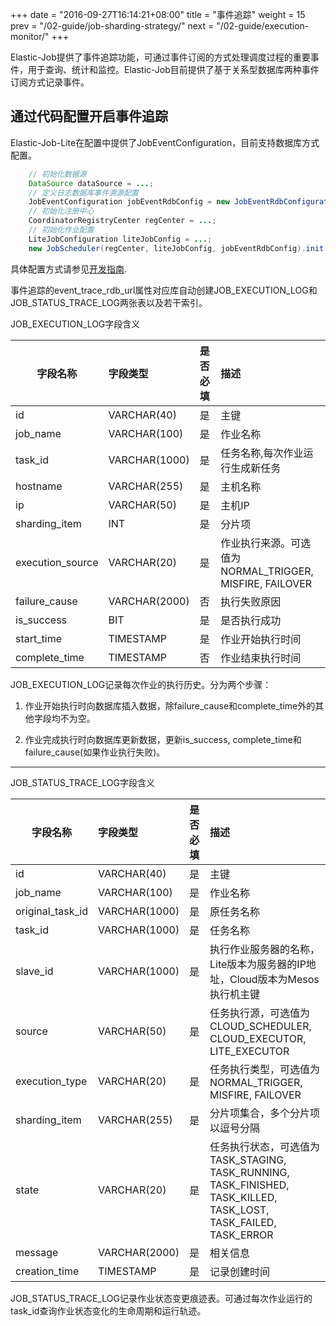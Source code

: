 +++
date = "2016-09-27T16:14:21+08:00"
title = "事件追踪"
weight = 15
prev = "/02-guide/job-sharding-strategy/"
next = "/02-guide/execution-monitor/"
+++

Elastic-Job提供了事件追踪功能，可通过事件订阅的方式处理调度过程的重要事件，用于查询、统计和监控。Elastic-Job目前提供了基于关系型数据库两种事件订阅方式记录事件。

## 通过代码配置开启事件追踪

Elastic-Job-Lite在配置中提供了JobEventConfiguration，目前支持数据库方式配置。

```java
    // 初始化数据源
    DataSource dataSource = ...;
    // 定义日志数据库事件溯源配置
    JobEventConfiguration jobEventRdbConfig = new JobEventRdbConfiguration(dataSource);
    // 初始化注册中心
    CoordinatorRegistryCenter regCenter = ...;
    // 初始化作业配置
    LiteJobConfiguration liteJobConfig = ...;
    new JobScheduler(regCenter, liteJobConfig, jobEventRdbConfig).init(); 
```

具体配置方式请参见[开发指南](/02-/dev-guide/).

事件追踪的event_trace_rdb_url属性对应库自动创建JOB_EXECUTION_LOG和JOB_STATUS_TRACE_LOG两张表以及若干索引。

JOB_EXECUTION_LOG字段含义

| 字段名称           | 字段类型     | 是否必填 | 描述                                                                                             |
| ----------------- |:------------|:--------|:------------------------------------------------------------------------------------------------|
|id                 |VARCHAR(40)  |是     | 主键                                                                                             |
|job_name           |VARCHAR(100) |是     | 作业名称                                                                                          |
|task_id            |VARCHAR(1000)|是     | 任务名称,每次作业运行生成新任务                                                                      |
|hostname           |VARCHAR(255) |是     | 主机名称                                                                                          |
|ip                 |VARCHAR(50)  |是     | 主机IP                                                                                            |
|sharding_item      |INT          |是     | 分片项                                                                                            |
|execution_source   |VARCHAR(20)  |是     | 作业执行来源。可选值为NORMAL_TRIGGER, MISFIRE, FAILOVER                                       |
|failure_cause      |VARCHAR(2000)|否       | 执行失败原因                                                                                       |
|is_success         |BIT          |是     | 是否执行成功                                                                                       |
|start_time         |TIMESTAMP    |是     | 作业开始执行时间                                                                                   |
|complete_time      |TIMESTAMP    |否       | 作业结束执行时间                                                                                   |


JOB_EXECUTION_LOG记录每次作业的执行历史。分为两个步骤：

1. 作业开始执行时向数据库插入数据，除failure_cause和complete_time外的其他字段均不为空。

2. 作业完成执行时向数据库更新数据，更新is_success, complete_time和failure_cause(如果作业执行失败)。

***

JOB_STATUS_TRACE_LOG字段含义

| 字段名称           | 字段类型     | 是否必填 | 描述                                                                                                                       |
| ----------------- |:------------|:--------|:--------------------------------------------------------------------------------------------------------------------------|
|id                 |VARCHAR(40)  |是     | 主键                                                                                                                       |
|job_name           |VARCHAR(100) |是     | 作业名称                                                                                                                    |
|original_task_id   |VARCHAR(1000)|是     | 原任务名称                                                                                                                  |
|task_id            |VARCHAR(1000)|是     | 任务名称                                                                                                                    |
|slave_id           |VARCHAR(1000)|是     | 执行作业服务器的名称，Lite版本为服务器的IP地址，Cloud版本为Mesos执行机主键                                                 |
|source             |VARCHAR(50)  |是     | 任务执行源，可选值为CLOUD_SCHEDULER, CLOUD_EXECUTOR, LITE_EXECUTOR                                                      |
|execution_type     |VARCHAR(20)  |是     | 任务执行类型，可选值为NORMAL_TRIGGER, MISFIRE, FAILOVER                                                                 |
|sharding_item      |VARCHAR(255) |是     | 分片项集合，多个分片项以逗号分隔                                                                                                |
|state              |VARCHAR(20)  |是     | 任务执行状态，可选值为TASK_STAGING, TASK_RUNNING, TASK_FINISHED, TASK_KILLED, TASK_LOST, TASK_FAILED, TASK_ERROR|
|message            |VARCHAR(2000)|是     | 相关信息                                                                                                                    |
|creation_time      |TIMESTAMP    |是     | 记录创建时间                                                                                                                 |

JOB_STATUS_TRACE_LOG记录作业状态变更痕迹表。可通过每次作业运行的task_id查询作业状态变化的生命周期和运行轨迹。
